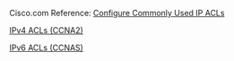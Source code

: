 Cisco.com Reference: [Configure Commonly Used IP ACLs](https://www.cisco.com/c/en/us/support/docs/ip/access-lists/26448-ACLsamples.html)

[IPv4 ACLs (CCNA2)](../CCNA2/Access_Control_Lists.md)

[IPv6 ACLs (CCNAS)](../CCNAS/S04-2_IPv6_ACLs.md)
